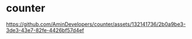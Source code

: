 # counter



https://github.com/AminDevelopers/counter/assets/132141736/2b0a9be3-3de3-43e7-82fe-4426bf57d4ef

